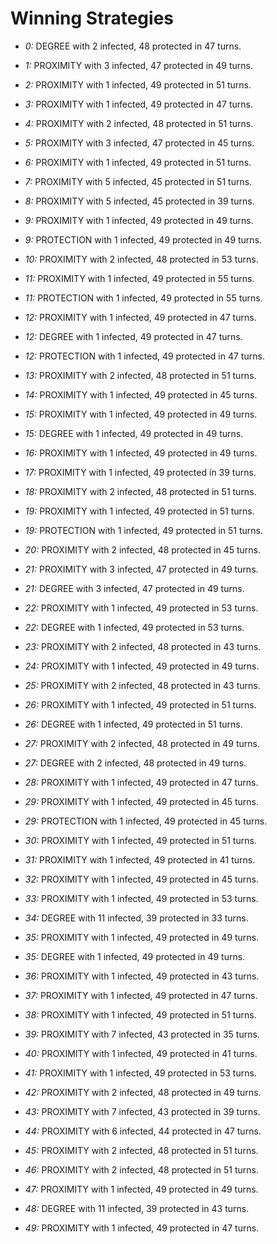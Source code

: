 # Winning Strategies

* _0:_ DEGREE with 2 infected, 48 protected in 47 turns.


* _1:_ PROXIMITY with 3 infected, 47 protected in 49 turns.


* _2:_ PROXIMITY with 1 infected, 49 protected in 51 turns.


* _3:_ PROXIMITY with 1 infected, 49 protected in 47 turns.


* _4:_ PROXIMITY with 2 infected, 48 protected in 51 turns.


* _5:_ PROXIMITY with 3 infected, 47 protected in 45 turns.


* _6:_ PROXIMITY with 1 infected, 49 protected in 51 turns.


* _7:_ PROXIMITY with 5 infected, 45 protected in 51 turns.


* _8:_ PROXIMITY with 5 infected, 45 protected in 39 turns.


* _9:_ PROXIMITY with 1 infected, 49 protected in 49 turns.


* _9:_ PROTECTION with 1 infected, 49 protected in 49 turns.


* _10:_ PROXIMITY with 2 infected, 48 protected in 53 turns.


* _11:_ PROXIMITY with 1 infected, 49 protected in 55 turns.


* _11:_ PROTECTION with 1 infected, 49 protected in 55 turns.


* _12:_ PROXIMITY with 1 infected, 49 protected in 47 turns.


* _12:_ DEGREE with 1 infected, 49 protected in 47 turns.


* _12:_ PROTECTION with 1 infected, 49 protected in 47 turns.


* _13:_ PROXIMITY with 2 infected, 48 protected in 51 turns.


* _14:_ PROXIMITY with 1 infected, 49 protected in 45 turns.


* _15:_ PROXIMITY with 1 infected, 49 protected in 49 turns.


* _15:_ DEGREE with 1 infected, 49 protected in 49 turns.


* _16:_ PROXIMITY with 1 infected, 49 protected in 49 turns.


* _17:_ PROXIMITY with 1 infected, 49 protected in 39 turns.


* _18:_ PROXIMITY with 2 infected, 48 protected in 51 turns.


* _19:_ PROXIMITY with 1 infected, 49 protected in 51 turns.


* _19:_ PROTECTION with 1 infected, 49 protected in 51 turns.


* _20:_ PROXIMITY with 2 infected, 48 protected in 45 turns.


* _21:_ PROXIMITY with 3 infected, 47 protected in 49 turns.


* _21:_ DEGREE with 3 infected, 47 protected in 49 turns.


* _22:_ PROXIMITY with 1 infected, 49 protected in 53 turns.


* _22:_ DEGREE with 1 infected, 49 protected in 53 turns.


* _23:_ PROXIMITY with 2 infected, 48 protected in 43 turns.


* _24:_ PROXIMITY with 1 infected, 49 protected in 49 turns.


* _25:_ PROXIMITY with 2 infected, 48 protected in 43 turns.


* _26:_ PROXIMITY with 1 infected, 49 protected in 51 turns.


* _26:_ DEGREE with 1 infected, 49 protected in 51 turns.


* _27:_ PROXIMITY with 2 infected, 48 protected in 49 turns.


* _27:_ DEGREE with 2 infected, 48 protected in 49 turns.


* _28:_ PROXIMITY with 1 infected, 49 protected in 47 turns.


* _29:_ PROXIMITY with 1 infected, 49 protected in 45 turns.


* _29:_ PROTECTION with 1 infected, 49 protected in 45 turns.


* _30:_ PROXIMITY with 1 infected, 49 protected in 51 turns.


* _31:_ PROXIMITY with 1 infected, 49 protected in 41 turns.


* _32:_ PROXIMITY with 1 infected, 49 protected in 45 turns.


* _33:_ PROXIMITY with 1 infected, 49 protected in 53 turns.


* _34:_ DEGREE with 11 infected, 39 protected in 33 turns.


* _35:_ PROXIMITY with 1 infected, 49 protected in 49 turns.


* _35:_ DEGREE with 1 infected, 49 protected in 49 turns.


* _36:_ PROXIMITY with 1 infected, 49 protected in 43 turns.


* _37:_ PROXIMITY with 1 infected, 49 protected in 47 turns.


* _38:_ PROXIMITY with 1 infected, 49 protected in 51 turns.


* _39:_ PROXIMITY with 7 infected, 43 protected in 35 turns.


* _40:_ PROXIMITY with 1 infected, 49 protected in 41 turns.


* _41:_ PROXIMITY with 1 infected, 49 protected in 53 turns.


* _42:_ PROXIMITY with 2 infected, 48 protected in 49 turns.


* _43:_ PROXIMITY with 7 infected, 43 protected in 39 turns.


* _44:_ PROXIMITY with 6 infected, 44 protected in 47 turns.


* _45:_ PROXIMITY with 2 infected, 48 protected in 51 turns.


* _46:_ PROXIMITY with 2 infected, 48 protected in 51 turns.


* _47:_ PROXIMITY with 1 infected, 49 protected in 49 turns.


* _48:_ DEGREE with 11 infected, 39 protected in 43 turns.


* _49:_ PROXIMITY with 1 infected, 49 protected in 47 turns.


